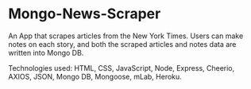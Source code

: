 # Mongo-News-Scraper

An App that scrapes articles from the New York Times. Users can make notes on each story, and both the scraped articles and notes data are written into Mongo DB.

Technologies used: HTML, CSS, JavaScript, Node, Express, Cheerio, AXIOS, JSON, Mongo DB, Mongoose, mLab, Heroku.